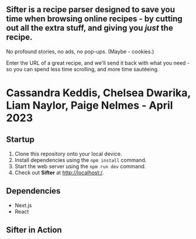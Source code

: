 ## **Sifter** is a recipe parser designed to save you time when browsing online recipes - by cutting out all the extra stuff, and giving you _just_ the recipe.

No profound stories, no ads, no pop-ups. (Maybe - cookies.)

Enter the URL of a great recipe, and we'll send it back with what you need - so you can spend less time scrolling, and more time sautéeing.

# Cassandra Keddis, Chelsea Dwarika, Liam Naylor, Paige Nelmes - April 2023

## Startup

1. Clone this repository onto your local device.
2. Install dependencies using the `npm install` command.
3. Start the web server using the `npm run dev` command.
4. Check out **Sifter** at <http://localhost:/>.

## Dependencies

- Next.js
- React

## **Sifter** in Action
